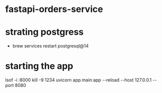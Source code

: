 # fastapi-orders-service

# strating postgress
- brew services restart postgresql@14


# starting the app
lsof -i :8000
kill -9 1234
uvicorn app.main:app --reload --host 127.0.0.1 --port 8080
